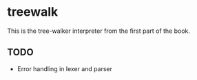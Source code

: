 treewalk
========

This is the tree-walker interpreter from the first part of the book.


## TODO

* Error handling in lexer and parser
